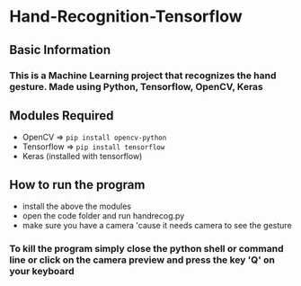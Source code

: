# Hand-Recognition-Tensorflow

## Basic Information

### This is a Machine Learning project that recognizes the hand gesture. Made using Python, Tensorflow, OpenCV, Keras

## Modules Required
- OpenCV => ```pip install opencv-python```
- Tensorflow => ```pip install tensorflow```
- Keras (installed with tensorflow)

## How to run the program
- install the above the modules
- open the code folder and run handrecog.py
- make sure you have a camera 'cause it needs camera to see the gesture

### To kill the program simply close the python shell or command line or click on the camera preview and press the key 'Q' on your keyboard